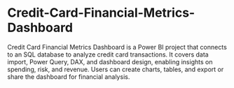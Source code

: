 # Credit-Card-Financial-Metrics-Dashboard
Credit Card Financial Metrics Dashboard is a Power BI project that connects to an SQL database to analyze credit card transactions. It covers data import, Power Query, DAX, and dashboard design, enabling insights on spending, risk, and revenue. Users can create charts, tables, and export or share the dashboard for financial analysis.
